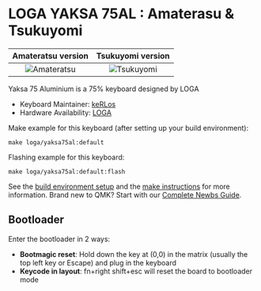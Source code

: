 # LOGA YAKSA 75AL : Amaterasu & Tsukuyomi 

| Amateratsu version | Tsukuyomi version |
:-------------------------:|:-------------------------:
![Amateratsu](https://i.imgur.com/Pipn91o.jpeg) | ![Tsukuyomi](https://i.imgur.com/nifm9Ga.jpeg)

Yaksa 75 Aluminium is a 75% keyboard designed by LOGA

* Keyboard Maintainer: [keRLos](https://github.com/kerlos)
* Hardware Availability: [LOGA](https://logaworld.com)

Make example for this keyboard (after setting up your build environment):

    make loga/yaksa75al:default

Flashing example for this keyboard:

    make loga/yaksa75al:default:flash

See the [build environment setup](https://docs.qmk.fm/#/getting_started_build_tools) and the [make instructions](https://docs.qmk.fm/#/getting_started_make_guide) for more information. Brand new to QMK? Start with our [Complete Newbs Guide](https://docs.qmk.fm/#/newbs).

## Bootloader

Enter the bootloader in 2 ways:

* **Bootmagic reset**: Hold down the key at (0,0) in the matrix (usually the top left key or Escape) and plug in the keyboard
* **Keycode in layout**: fn+right shift+esc will reset the board to bootloader mode
